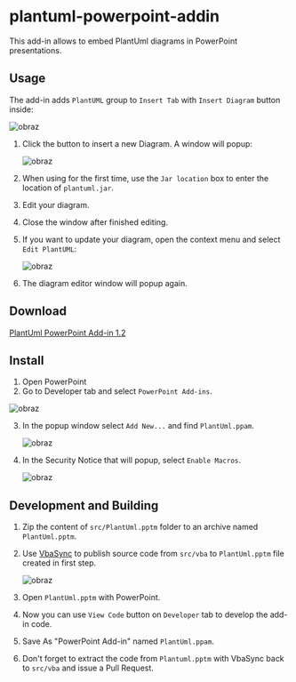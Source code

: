 # plantuml-powerpoint-addin

This add-in allows to embed PlantUml diagrams in PowerPoint presentations.

## Usage

The add-in adds `PlantUML` group to `Insert Tab` with `Insert Diagram` button inside:

![obraz](https://user-images.githubusercontent.com/66111032/138903113-12cc1551-eb24-49d2-a6cd-16e7b01afddf.png)

1. Click the button to insert a new Diagram. A window will popup:

   ![obraz](https://user-images.githubusercontent.com/66111032/139954968-5902aad0-9a7d-43ed-89d0-b302d3d0248d.png)

2. When using for the first time, use the `Jar location` box to enter the location of `plantuml.jar`.
3. Edit your diagram.
4. Close the window after finished editing.
5. If you want to update your diagram, open the context menu and select `Edit PlantUML`:

   ![obraz](https://user-images.githubusercontent.com/66111032/138904193-a8c70b1b-b9e8-4f72-8b4d-1e46c42c3af1.png)
   
6. The diagram editor window will popup again.

## Download

[PlantUml PowerPoint Add-in 1.2](https://github.com/kmierzeje/plantuml-powerpoint-addin/releases/download/v1.2/PlantUml.ppam)

## Install

1. Open PowerPoint
2. Go to Developer tab and select `PowerPoint Add-ins`.

  ![obraz](https://user-images.githubusercontent.com/66111032/140281173-6eabfb09-08e0-43e4-bdec-d6393fdcc61b.png) 
  
3. In the popup window select `Add New...` and find `PlantUml.ppam`.
   
   ![obraz](https://user-images.githubusercontent.com/66111032/140281729-5b81f02c-0ec2-4bc0-83b8-d75055f56ad9.png)

4. In the Security Notice that will popup, select `Enable Macros`.
   
   ![obraz](https://user-images.githubusercontent.com/66111032/140282360-c19c1580-3bb6-497d-a296-4e9ad274eea5.png)

## Development and Building

1. Zip the content of `src/PlantUml.pptm` folder to an archive named `PlantUml.pptm`.
2. Use [VbaSync](https://github.com/chelh/VBASync/releases/tag/v2.2.0) to publish source code from `src/vba` to `PlantUml.pptm` file created in first step.

   ![obraz](https://user-images.githubusercontent.com/66111032/138966925-53df51ad-b8d5-4fd5-9e3f-d200cd44de0e.png)

4. Open `PlantUml.pptm` with PowerPoint.
5. Now you can use `View Code` button on `Developer` tab to develop the add-in code.
6. Save As "PowerPoint Add-in" named `PlantUml.ppam`.
7. Don't forget to extract the code from `Plantuml.pptm` with VbaSync back to `src/vba` and issue a Pull Request.


